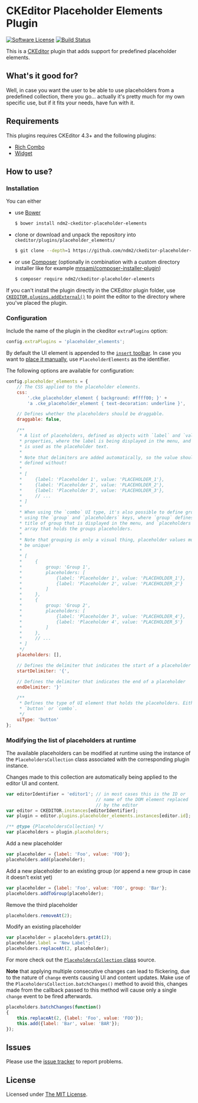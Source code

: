 # CKEditor Placeholder Elements Plugin

[![Software License](https://img.shields.io/badge/license-MIT-brightgreen.svg?style=flat-square)](LICENSE.txt)
[![Build Status](https://img.shields.io/github/workflow/status/ndm2/ckeditor-placeholder-elements/CI/master?style=flat-square)](https://github.com/ndm2/ckeditor-placeholder-elements/actions/workflows/ci.yml?query=branch%3Amaster)

This is a [CKEditor](http://ckeditor.com/) plugin that adds support for predefined placeholder elements.


## What's it good for?

Well, in case you want the user to be able to use placeholders from a predefined collection, there you go...
actually it's pretty much for my own specific use, but if it fits your needs, have fun with it.


## Requirements

This plugins requires CKEditor 4.3+ and the following plugins:

* [Rich Combo](http://ckeditor.com/addon/richcombo)
* [Widget](http://ckeditor.com/addon/widget)


## How to use?

### Installation

You can either

* use [Bower](http://bower.io)
  ```bash
  $ bower install ndm2-ckeditor-placeholder-elements
  ```

* clone or download and unpack the repository into `ckeditor/plugins/placeholder_elements/`
  ```bash
  $ git clone --depth=1 https://github.com/ndm2/ckeditor-placeholder-elements ./ckeditor/plugins/placeholder_elements/
  ```

* or use [Composer](https://getcomposer.org) (optionally in combination with a custom directory installer like for
example [mnsami/composer-installer-plugin](https://github.com/mnsami/composer-installer-plugin))
  ```bash
  $ composer require ndm2/ckeditor-placeholder-elements
  ```

If you can't install the plugin directly in the CKEditor plugin folder, use
[`CKEDITOR.plugins.addExternal()`](http://docs.ckeditor.com/#!/api/CKEDITOR.resourceManager-method-addExternal) to
point the editor to the directory where you've placed the plugin.


### Configuration

Include the name of the plugin in the ckeditor `extraPlugins` option:

```js
config.extraPlugins = 'placeholder_elements';
```

By default the UI element is appended to the [`insert` toolbar](http://docs.ckeditor.com/#!/guide/dev_toolbar).
In case you want to [place it manually](http://docs.ckeditor.com/#!/guide/dev_toolbar-section-%22item-by-item%22-configuration),
use `PlaceholderElements` as the identifier.

The following options are available for configuration:

```js
config.placeholder_elements = {
	// The CSS applied to the placeholder elements.
	css:
		'.cke_placeholder_element { background: #ffff00; }' +
		'a .cke_placeholder_element { text-decoration: underline }',

	// Defines whether the placeholders should be draggable.
	draggable: false,

	/**
	 * A list of placeholders, defined as objects with `label` and `value`
	 * properties, where the label is being displayed in the menu, and value
	 * is used as the placeholder text.
	 *
	 * Note that delimiters are added automatically, so the value should be
	 * defined without!
	 *
	 * [
	 *     {label: 'Placeholder 1', value: 'PLACEHOLDER_1'},
	 *     {label: 'Placeholder 2', value: 'PLACEHOLDER_2'},
	 *     {label: 'Placeholder 3', value: 'PLACEHOLDER_3'},
	 *     // ...
	 * ]
	 *
	 * When using the `combo` UI type, it's also possible to define groups
	 * using the `group` and `placeholders` keys, where `group` defines the
	 * title of group that is displayed in the menu, and `placeholders` is an
	 * array that holds the groups placeholders.
	 *
	 * Note that grouping is only a visual thing, placeholder values must still
	 * be unique!
	 *
	 * [
	 *     {
	 *         group: 'Group 1',
	 *         placeholders: [
	 *             {label: 'Placeholder 1', value: 'PLACEHOLDER_1'},
	 *             {label: 'Placeholder 2', value: 'PLACEHOLDER_2'}
	 *         ]
	 *     },
	 *     {
	 *         group: 'Group 2',
	 *         placeholders: [
	 *             {label: 'Placeholder 3', value: 'PLACEHOLDER_4'},
	 *             {label: 'Placeholder 4', value: 'PLACEHOLDER_5'}
	 *         ]
	 *     },
	 *     // ...
	 * ]
	 */
	placeholders: [],

	// Defines the delimiter that indicates the start of a placeholder
	startDelimiter: '{',

	// Defines the delimiter that indicates the end of a placeholder
	endDelimiter: '}'

	/**
	 * Defines the type of UI element that holds the placeholders. Either
	 * `button` or `combo`.
	 */
	uiType: 'button'
};
```


### Modifying the list of placeholders at runtime

The available placeholders can be modified at runtime using the instance of the `PlaceholdersCollection` class
associated with the corresponding plugin instance.

Changes made to this collection are automatically being applied to the editor UI and content.

```js
var editorIdentifier = 'editor1'; // in most cases this is the ID or
                                  // name of the DOM element replaced
                                  // by the editor
var editor = CKEDITOR.instances[editorIdentifier];
var plugin = editor.plugins.placeholder_elements.instances[editor.id];

/** @type {PlaceholdersCollection} */
var placeholders = plugin.placeholders;
```

Add a new placeholder
```js
var placeholder = {label: 'Foo', value: 'FOO'};
placeholders.add(placeholder);
```

Add a new placeholder to an existing group (or append a new group in case it doesn't exist yet)
```js
var placeholder = {label: 'Foo', value: 'FOO', group: 'Bar'};
placeholders.addToGroup(placeholder);
```

Remove the third placeholder
```js
placeholders.removeAt(2);
```

Modify an existing placeholder
```js
var placeholder = placeholders.getAt(2);
placeholder.label = 'New Label';
placeholders.replaceAt(2, placeholder);
```

For more check out the [`PlaceholdersCollection` class](https://github.com/ndm2/ckeditor-placeholder-elements/blob/master/plugin.js)
source.

**Note** that applying multiple consecutive changes can lead to flickering, due to the nature of `change` events causing
UI and content updates. Make use of the `PlaceholdersCollection.batchChanges()` method to avoid this, changes made from
the callback passed to this method will cause only a single `change` event to be fired afterwards.

```js
placeholders.batchChanges(function()
{
	this.replaceAt(2, {label: 'Foo', value: 'FOO'});
	this.add({label: 'Bar', value: 'BAR'});
});
```


## Issues

Please use the [issue tracker](https://github.com/ndm2/ckeditor-placeholder-elements/issues) to report problems.


## License

Licensed under [The MIT License](http://www.opensource.org/licenses/mit-license.php).
